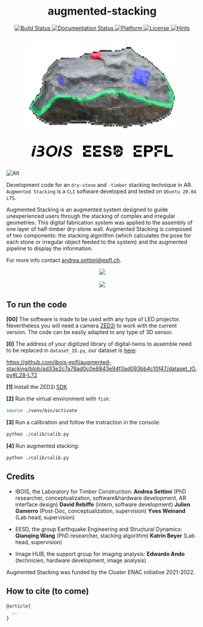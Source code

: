 
<h1 align="center">augmented-stacking</h1>

<div align = "center">
    <a href = "https://github.com/ibois-epfl/augmented-stacking">
        <img src = "https://app.travis-ci.com/kzampog/cilantro.svg?branch=master" alt = "Build Status" />
    </a>
    <a href = "https://github.com/ibois-epfl/augmented-stacking">
        <img src = "https://img.shields.io/badge/documentation-preliminary-orange" alt = "Documentation Status" />
    </a>
    <a href = "https://github.com/ibois-epfl/augmented-stacking">
        <img src = "https://img.shields.io/badge/platform-linux--64-green--gray" alt = "Platform" />
    </a>
    <a href = "https://github.com/ibois-epfl/augmented-stacking">
        <img src = "https://img.shields.io/badge/license-MIT-green--gray" alt = "License" />
    </a>
    <a href = "http://hits.dwyl.com/ibois-epfl/augmented-stacking">
	<img src = "https://hits.dwyl.com/ibois-epfl/augmented-stacking.svg?style=flat" alt = "Hints" />
    </a>
</div>
<br/>

<p align="center">
    <img src="./logo/whitelogo.png" width="400">
</p>
<br/>

<div align = "center">
    <a>
        <img src = "./img/ibosiTraspBlack.png" height="30"/>
    </a>
    <a>
        <img src = "./img/50x50-00000000.png" height="20"/>
    </a>
    <a>
        <img src = "./img/eesd_logo_black.png" height="30"/>
    </a>
    <a>
        <img src = "./img/50x50-00000000.png" height="20"/>
    </a>
    <a>
        <img src = "./img/logoEPFLblack.png" height="30"/>
    </a>
</div>

<br />

![Alt](https://repobeats.axiom.co/api/embed/d8c1521749d2bb0caae0af25f47fd9810f148f71.svg "Repobeats analytics image")

Development code for an `dry-stone` and `-timber` stacking technique in AR. `Augmented Stacking` is a `CLI` software developed and tested on `Ubuntu 20.04 LTS`.

Augmented Stacking is an augmented system designed to guide unexperienced users through the stacking of complex and irregular geometries. This digital fabrication system was applied to the assembly of one layer of half-timber dry-stone wall. Augmented Stacking is composed of two components: the stacking algorithm (which calculates the pose for each stone or irregular object feeded to the system) and the augmented pipeline to display the information. 

For more info contact [andrea.settimi@epfl.ch](andrea.settimi@epfl.ch).

<p align="center">
    <img src="./img/augmented_stones_finalShot_v1.png" width="600">
</p>

<p align="center">
    <img src="./img/demo_placing_example_light.gif" width="600">
</p>

## To run the code

**[00]** The software is made to be used with any type of LED projector. Nevertheless you will need a camera [ZED2i](https://www.stereolabs.com/zed-2i/) to work with the current version. The code can be easily adapted to any type of 3D sensor. 

**[0]** The address of your digitized library of digital-twins to assemble need to be replaced in `dataset_IO.py`, our dataset is [here](https://github.com/ibois-epfl/augmented-stacking-dataset):

https://github.com/ibois-epfl/augmented-stacking/blob/ad33e2c7a78ad0c0e8843e94f3ad093bb4c10f47/dataset_IO.py#L28-L72

**[1]** Install the ZED2i [SDK](https://download.stereolabs.com/zedsdk/3.7/cu115/ubuntu20)

**[2]** Run the virtual environment with `fish`:
```bash
source ./venv/bin/activate
```

**[3]** Run a calibration and follow the instraction in the console:
```bash
python ./calib/calib.py
```

**[4]** Run augmented stacking:
```bash
python ./calib/calib.py
```

## Credits
*   IBOIS, the Laboratory for Timber Construction:
        **Andrea Settimi** (PhD researcher, conceptualization, software&hardware development, AR interface design)
	**David Rebiffe** (intern, software development)
	**Julien Gamerro** (Post-Doc, conceptualization, supervision)
	**Yves Weinand** (Lab head, supervision)


*   EESD, the group Earthquake Engineering and Structural Dynamics:
	**Qianqing Wang** (PhD researcher, stacking algorithm)
	**Katrin Beyer** (Lab head, supervision)


*   Image HUB, the support group for imaging analysis:
	**Edwardo Ando** (technicien, hardware development, image analysis)


Augmented Stacking was funded by the Cluster ENAC initiative 2021-2022.

## How to cite (to come)
```bibitex
@article{
  ..
}
```

